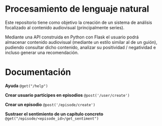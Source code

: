 # Procesamiento de lenguaje natural
Este repositorio tiene como objetivo la creación de un sistema de análisis focalizado al contenido audiovisual (principalmente series).  

Mediante una API construida en Python con Flask el usuario podrá almacenar contenido audiovisual (mediante un estilo similar al de un guión), pudiendo consultar dicho contenido, analizar su positividad / negatividad e incluso generar una recomendación.

# Documentación  

**Ayuda**
`@get("/help")`

**Crear usuario partícipes en episodios**
`@post('/user/create')`  

**Crear un episodio** 
`@post('/episode/create')`

**Sustraer el sentimiento de un capítulo concreto**
`@get("/episode/<episode_id>/get_sentiment")`
